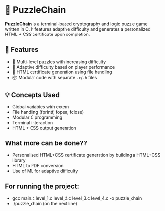 # 🧩 PuzzleChain

**PuzzleChain** is a terminal-based cryptography and logic puzzle game written in C. It features adaptive difficulty and generates a personalized HTML + CSS certificate upon completion.

## 🔧 Features
- 🔐 Multi-level puzzles with increasing difficulty
- 🎯 Adaptive difficulty based on player performance
- 📝 HTML certificate generation using file handling
- 📦 Modular code with separate `.c`/`.h` files

## 💡 Concepts Used
- Global variables with extern
- File handling (fprintf, fopen, fclose)
- Modular C programming
- Terminal interaction
- HTML + CSS output generation

## What more can be done??
- Personalized HTML+CSS certificate generation by building a HTML+CSS library
- HTML to PDF conversion
- Use of ML for adaptive difficulty

## For running the project:
- gcc main.c level_1.c level_2.c level_3.c level_4.c -o puzzle_chain 
- ./puzzle_chain (on the next line)
